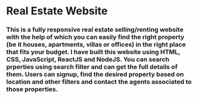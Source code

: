 # Real Estate Website
### This is a fully responsive real estate selling/renting website with the help of which you can easily find the right property (be it houses, apartments, villas or offices) in the right place that fits your budget. I have built this website using HTML, CSS, JavaScript, ReactJS and NodeJS. You can search prperties using search filter and can get the full details of them. Users can signup, find the desired property based on location and other filters and contact the agents associated to those properties.
